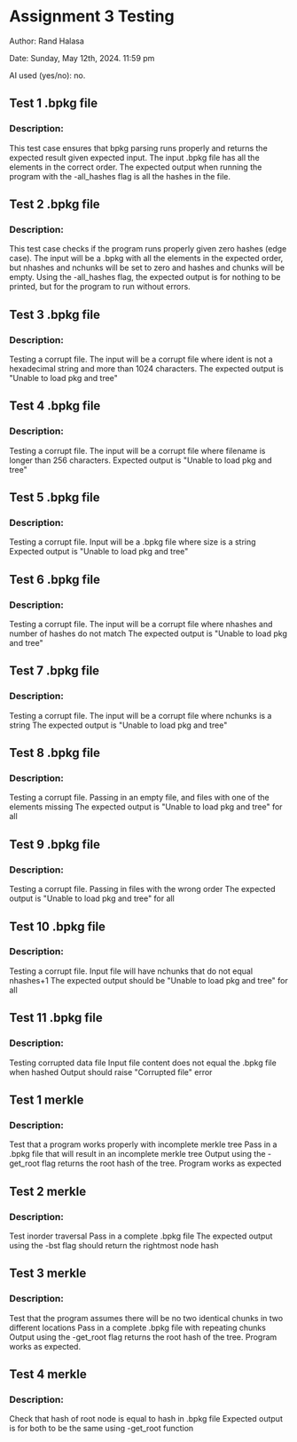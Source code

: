 # Assignment 3 Testing
<p> Author: Rand Halasa </p>
<p> Date: Sunday, May 12th, 2024. 11:59 pm </p>
<p> AI used (yes/no): no. </p>

## Test 1 .bpkg file
### Description:
This test case ensures that bpkg parsing runs properly and returns the expected result given expected input. 
The input .bpkg file has all the elements in the correct order. 
The expected output when running the program with the -all_hashes flag is all the hashes in the file.

## Test 2 .bpkg file
### Description:
This test case checks if the program runs properly given zero hashes (edge case).
The input will be a .bpkg with all the elements in the expected order, but nhashes and nchunks will be set to zero and hashes and chunks will be empty.
Using the -all_hashes flag, the expected output is for nothing to be printed, but for the program to run without errors.

## Test 3 .bpkg file
### Description:
Testing a corrupt file.
The input will be a corrupt file where ident is not a hexadecimal string and more than 1024 characters.
The expected output is "Unable to load pkg and tree"

## Test 4 .bpkg file
### Description:
Testing a corrupt file.
The input will be a corrupt file where filename is longer than 256 characters.
Expected output is "Unable to load pkg and tree"

## Test 5 .bpkg file
### Description:
Testing a corrupt file.
Input will be a .bpkg file where size is a string
Expected output is "Unable to load pkg and tree"

## Test 6 .bpkg file
### Description:
Testing a corrupt file.
The input will be a corrupt file where nhashes and number of hashes do not match
The expected output is "Unable to load pkg and tree"

## Test 7 .bpkg file
### Description:
Testing a corrupt file.
The input will be a corrupt file where nchunks is a string
The expected output is "Unable to load pkg and tree"

## Test 8 .bpkg file
### Description:
Testing a corrupt file.
Passing in an empty file, and files with one of the elements missing
The expected output is "Unable to load pkg and tree" for all

## Test 9 .bpkg file
### Description:
Testing a corrupt file.
Passing in files with the wrong order
The expected output is "Unable to load pkg and tree" for all

## Test 10 .bpkg file
### Description:
Testing a corrupt file. 
Input file will have nchunks that do not equal nhashes+1
The expected output should be "Unable to load pkg and tree" for all

## Test 11 .bpkg file
### Description:
Testing corrupted data file
Input file content does not equal the .bpkg file when hashed
Output should raise "Corrupted file" error

## Test 1 merkle
### Description:
Test that a program works properly with incomplete merkle tree
Pass in a .bpkg file that will result in an incomplete merkle tree
Output using the -get_root flag returns the root hash of the tree. Program works as expected

## Test 2 merkle
### Description:
Test inorder traversal
Pass in a complete .bpkg file
The expected output using the -bst flag should return the rightmost node hash

## Test 3 merkle
### Description:
Test that the program assumes there will be no two identical chunks in two different locations
Pass in a complete .bpkg file with repeating chunks
Output using the -get_root flag returns the root hash of the tree. Program works as expected.

## Test 4 merkle
### Description:
Check that hash of root node is equal to hash in .bpkg file
Expected output is for both to be the same using -get_root function